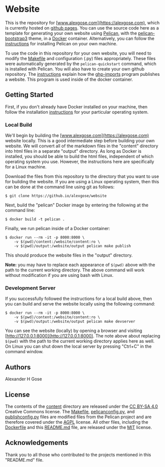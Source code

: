 # Website

This is the repository for [www.alexgose.com](https://alexgose.com), which is currently hosted on [github pages](https://pages.github.com/).  You can use the source code here as a template for generating your own website using [Pelican](https://docs.getpelican.com/en/stable/), with the [pelican-bootstrap3](https://github.com/getpelican/pelican-themes/tree/master/pelican-bootstrap3) theme, in a [Docker](https://www.docker.com/) container.  Alternatively, you can follow the [instructions](https://docs.getpelican.com/en/stable/install.html) for installing Pelican on your own machine.  

To use the code in this repository for your own website, you will need to modify the [Makefile](Makefile) and configuration (.py) files appropriately.  These files were automatically generated by the `pelican-quickstart` command, which is installed with Pelican.  You will also have to create your own github repository. The [instructions](https://docs.getpelican.com/en/stable/tips.html) explain how the [ghp-imports](https://github.com/davisp/ghp-import) program publishes a website.  This program is used inside of the docker container.

## Getting Started

First, if you don't already have Docker installed on your machine, then follow the installation [instructions](https://docs.docker.com/install/) for your particular operating system.

### Local Build

We'll begin by building the [www.alexgose.com](https://alexgose.com) website locally.  This is a good intermediate step before building your own website.  We will convert all of the markdown files in the "content" directory into html files in a separate "output" directory.  As long as Docker is installed, you should be able to build the html files, independent of which operating system you use.  However, the instructions here are specifically for a Linux machine. 

Download the files from this repository to the directory that you want to use for building the website.  If you are using a Linux operating system, then this can be done at the command line using git as follows:

```
$ git clone https://github.io/alexgose/website 
```

Next, build the "pelican" Docker image by entering the following at the command line:

```
$ docker build -t pelican .
```

Finally, we run pelican inside of a Docker container:

```
$ docker run --rm -it -p 8000:8000 \
    -v $(pwd)/content:/website/content:ro \
    -v $(pwd)/output:/website/output pelican make publish
```

This should produce the website files in the "output" directory.  

**Note:** you may have to replace each appearance of `$(pwd)` above with the path to the current working directory.  The above command will work without modification if you are using bash with Linux.

### Development Server

If you successfully followed the instructions for a local build above, then you can build and serve the website locally using the following command:

```
$ docker run --rm -it -p 8000:8000 \
    -v $(pwd)/content:/website/content:ro \
    -v $(pwd)/output:/website/output pelican make devserver
```

You can see the website (locally) by opening a browser and visiting [http://127.0.0.1:8000](http://127.0.0.1:8000).  The note above about replacing `$(pwd)` with the path to the current working directory applies here as well.  On Linux you can shut down the local server by pressing "Ctrl+C" in the command window.
 

## Authors

Alexander H Gose

## License

The contents of the [content](content) directory are released under the [CC BY-SA 4.0](LICENSE-CC) Creative Commons license.  The [Makefile](Makefile), [pelicanconfig.py](pelicanconfig.py), and [publishconfig.py](publishconfig.py) files are modified files from the Pelican project and are therefore covered under the [AGPL](https://github.com/getpelican/pelican/blob/master/LICENSE) license.  All other files, including the [Dockerfile](Dockerfile) and this [README.md](README.md) file, are released under the [MIT](LICENSE-MIT) license.

## Acknowledgements

Thank you to all those who contributed to the projects mentioned in this "README.md" file.
